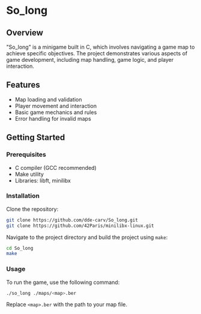 # So_long

## Overview

"So_long" is a minigame built in C, which involves navigating a game map to achieve specific objectives. The project demonstrates various aspects of game development, including map handling, game logic, and player interaction.

## Features

- Map loading and validation
- Player movement and interaction
- Basic game mechanics and rules
- Error handling for invalid maps

## Getting Started

### Prerequisites

- C compiler (GCC recommended)
- Make utility
- Libraries: libft, minilibx

### Installation

Clone the repository:

```bash
git clone https://github.com/dde-carv/So_long.git
git clone https://github.com/42Paris/minilibx-linux.git
```

Navigate to the project directory and build the project using `make`:

```bash
cd So_long
make
```

### Usage

To run the game, use the following command:

```bash
./so_long ./maps/<map>.ber
```

Replace `<map>.ber` with the path to your map file.
